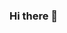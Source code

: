 ### Hi there 👋

<!--
**adam-wysocki/adam-wysocki** is a ✨ _special_ ✨ repository because its `README.md` (this file) appears on your GitHub profile.

Here are some ideas to get you started:

- 🔭 I’m currently working on PHP/NodeJS projects
- 🌱 I’m currently learning NodeJS (TypeScript), DDD, CQRS and other things around software architecture
- 👯 I’m looking to collaborate on any project (open) :)
- 💬 Ask me about anything :) ofc. programming stuff
- 📫 How to reach me: mail or twitter that are listed on my profile

